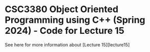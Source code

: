 # CSC3380 Object Oriented Programming using C++ (Spring 2024) - Code for Lecture 15

See here for more information about [Lecture 15][lecture15]

[lecture14]: https://teaching.hkaiser.org/spring2024/csc3380/course/lecture15.html
